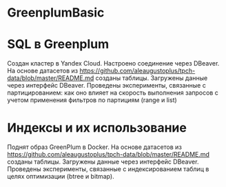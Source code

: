 # GreenplumBasic

# SQL в Greenplum
Создан кластер в Yandex Cloud. Настроено соединение через DBeaver. 
На основе датасетов из https://github.com/aleaugustoplus/tpch-data/blob/master/README.md созданы таблицы.
Загружены данные через интерфейс DBeaver.
Проведены эксперименты, связанные с партицированием: как оно влияет на скорость выполнения запросов с учетом применения фильтров по партициям (range и list)

# Индексы и их использование
Поднят образ GreenPlum в Docker. 
На основе датасетов из https://github.com/aleaugustoplus/tpch-data/blob/master/README.md созданы таблицы.
Загружены данные через интерфейс DBeaver.
Проведены эксперименты, связанные с индексированием таблиц в целях оптимизации (btree и bitmap).
